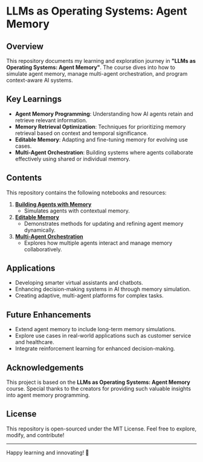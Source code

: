 # LLMs as Operating Systems: Agent Memory  

## Overview  
This repository documents my learning and exploration journey in **"LLMs as Operating Systems: Agent Memory"**. The course dives into how to simulate agent memory, manage multi-agent orchestration, and program context-aware AI systems.  

## Key Learnings  
- **Agent Memory Programming**: Understanding how AI agents retain and retrieve relevant information.  
- **Memory Retrieval Optimization**: Techniques for prioritizing memory retrieval based on context and temporal significance.  
- **Editable Memory**: Adapting and fine-tuning memory for evolving use cases.  
- **Multi-Agent Orchestration**: Building systems where agents collaborate effectively using shared or individual memory.  

## Contents  
This repository contains the following notebooks and resources:  
1. **[Building Agents with Memory](./building_agents_with_memory.ipynb)**  
   - Simulates agents with contextual memory.  
2. **[Editable Memory](./editable_memory.ipynb)**  
   - Demonstrates methods for updating and refining agent memory dynamically.  
3. **[Multi-Agent Orchestration](./multi_agent_orchestration.ipynb)**  
   - Explores how multiple agents interact and manage memory collaboratively.  

## Applications  
- Developing smarter virtual assistants and chatbots.  
- Enhancing decision-making systems in AI through memory simulation.  
- Creating adaptive, multi-agent platforms for complex tasks.  

## Future Enhancements  
- Extend agent memory to include long-term memory simulations.  
- Explore use cases in real-world applications such as customer service and healthcare.  
- Integrate reinforcement learning for enhanced decision-making.  

## Acknowledgements  
This project is based on the **LLMs as Operating Systems: Agent Memory** course. Special thanks to the creators for providing such valuable insights into agent memory programming.  

## License  
This repository is open-sourced under the MIT License. Feel free to explore, modify, and contribute!  

---

Happy learning and innovating! 🚀  
```
